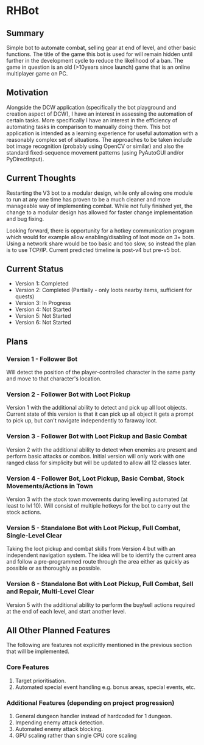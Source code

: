 # RHBot
## Summary
Simple bot to automate combat, selling gear at end of level, and other basic functions. The title of the game this bot is used for will remain hidden until further in the development cycle to reduce the likelihood of a ban. The game in question is an old (>10years since launch) game that is an online multiplayer game on PC.

## Motivation
Alongside the DCW application (specifically the bot playground and creation aspect of DCW), I have an interest in assessing the automation of certain tasks. More specifically I have an interest in the efficiency of automating tasks in comparison to manually doing them. This bot application is intended as a learning experience for useful automation with a reasonably complex set of situations. The approaches to be taken include bot image recognition (probably using OpenCV or similar) and also the standard fixed-sequence movement patterns (using PyAutoGUI and/or PyDirectInput).

## Current Thoughts
Restarting the V3 bot to a modular design, while only allowing one module to run at any one time has proven to be a much cleaner and more manageable way of implementing combat. While not fully finished yet, the change to a modular design has allowed for faster change implementation and bug fixing. 

Looking forward, there is opportunity for a hotkey communication program which would for example allow enabling/disabling of loot mode on 3+ bots. Using a network share would be too basic and too slow, so instead the plan is to use TCP/IP. Current predicted timeline is post-v4 but pre-v5 bot.

## Current Status
* Version 1: Completed
* Version 2: Completed (Partially - only loots nearby items, sufficient for quests)
* Version 3: In Progress
* Version 4: Not Started
* Version 5: Not Started
* Version 6: Not Started

## Plans
### Version 1 - Follower Bot
Will detect the position of the player-controlled character in the same party and move to that character's location.

### Version 2 - Follower Bot with Loot Pickup
Version 1 with the additional ability to detect and pick up all loot objects. Current state of this version is that it can pick up all object it gets a prompt to pick up, but can't navigate independently to faraway loot.

### Version 3 - Follower Bot with Loot Pickup and Basic Combat
Version 2 with the additional ability to detect when enemies are present and perform basic attacks or combos. Initial version will only work with one ranged class for simplicity but will be updated to allow all 12 classes later. 

### Version 4 - Follower Bot, Loot Pickup, Basic Combat, Stock Movements/Actions in Town
Version 3 with the stock town movements during levelling automated (at least to lvl 10). Will consist of multiple hotkeys for the bot to carry out the stock actions.

### Version 5 - Standalone Bot with Loot Pickup, Full Combat, Single-Level Clear
Taking the loot pickup and combat skills from Version 4 but with an independent navigation system. The idea will be to identify the current area and follow a pre-programmed route through the area either as quickly as possible or as thoroughly as possible.

### Version 6 - Standalone Bot with Loot Pickup, Full Combat, Sell and Repair, Multi-Level Clear
Version 5 with the additional ability to perform the buy/sell actions required at the end of each level, and start another level.

## All Other Planned Features
The following are features not explicitly mentioned in the previous section that will be implemented.
### Core Features
1) Target prioritisation.
2) Automated special event handling e.g. bonus areas, special events, etc.

### Additional Features (depending on project progression)
1) General dungeon handler instead of hardcoded for 1 dungeon.
2) Impending enemy attack detection.
3) Automated enemy attack blocking.
4) GPU scaling rather than single CPU core scaling

